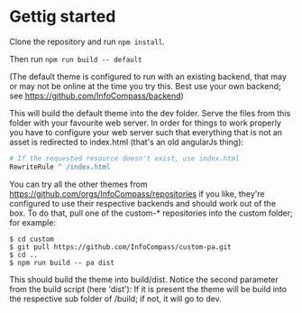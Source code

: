 # Gettig started

Clone the repository and run ```npm install```.

Then run ```npm run build -- default```

(The default theme is configured to run with an existing backend, 
that may or may not be online at the time you try this. Best use your own backend;
see https://github.com/InfoCompass/backend)

This will build the default theme into the dev folder. 
Serve the files from this folder with your favourite web server.
In order for things to work properly you have to configure your web server
such that everything that is not an asset
is redirected to index.html (that's an old angularJs thing):

``` apache
# If the requested resource doesn't exist, use index.html
RewriteRule ^ /index.html
```


You can try all the other themes from https://github.com/orgs/InfoCompass/repositories 
if you like, they're configured to use their
respective backends and should work out of the box. To do that, pull one of the
custom-* repositories into the custom folder; for example:

```
$ cd custom
$ git pull https://github.com/InfoCompass/custom-pa.git
$ cd ..
$ npm run build -- pa dist
```

This should build the theme into build/dist. Notice the second parameter from the
build script (here 'dist'): If it is present the theme will be build into the respective
sub folder of /build; if not, it will go to dev.




